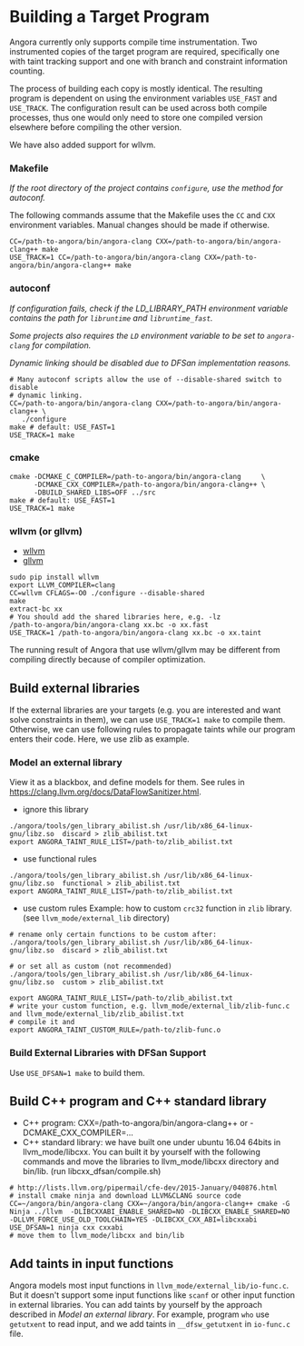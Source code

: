 # Building a Target Program

Angora currently only supports compile time instrumentation. Two instrumented 
copies of the target program are required, specifically one with taint tracking 
support and one with branch and constraint information counting. 

The process of building each copy is mostly identical. The resulting program is
dependent on using the environment variables `USE_FAST` and `USE_TRACK`. The 
configuration result can be used across both compile processes, thus one would
only need to store one compiled version elsewhere before compiling the other 
version.

We have also added support for wllvm.

### Makefile

*If the root directory of the project contains `configure`, use the method for autoconf.*

The following commands assume that the Makefile uses the `CC` and `CXX` 
environment variables. Manual changes should be made if otherwise.

```
CC=/path-to-angora/bin/angora-clang CXX=/path-to-angora/bin/angora-clang++ make
USE_TRACK=1 CC=/path-to-angora/bin/angora-clang CXX=/path-to-angora/bin/angora-clang++ make 
```

### autoconf

*If configuration fails, check if the LD_LIBRARY_PATH environment variable contains
the path for `libruntime` and `libruntime_fast`.*

*Some projects also requires the `LD` environment variable to be set to `angora-clang` for compilation.*

*Dynamic linking should be disabled due to DFSan implementation reasons.*

```
# Many autoconf scripts allow the use of --disable-shared switch to disable 
# dynamic linking. 
CC=/path-to-angora/bin/angora-clang CXX=/path-to-angora/bin/angora-clang++ \
   ./configure
make # default: USE_FAST=1
USE_TRACK=1 make
```

### cmake
```
cmake -DCMAKE_C_COMPILER=/path-to-angora/bin/angora-clang     \
      -DCMAKE_CXX_COMPILER=/path-to-angora/bin/angora-clang++ \
      -DBUILD_SHARED_LIBS=OFF ../src
make # default: USE_FAST=1
USE_TRACK=1 make
```

### wllvm (or gllvm)

- [wllvm](https://github.com/travitch/whole-program-llvm)
- [gllvm](https://github.com/SRI-CSL/gllvm)

```
sudo pip install wllvm
export LLVM_COMPILER=clang
CC=wllvm CFLAGS=-O0 ./configure --disable-shared
make
extract-bc xx
# You should add the shared libraries here, e.g. -lz
/path-to-angora/bin/angora-clang xx.bc -o xx.fast
USE_TRACK=1 /path-to-angora/bin/angora-clang xx.bc -o xx.taint
```

The running result of Angora that use wllvm/gllvm may be different from compiling directly because of compiler optimization.

## Build external libraries
If the external libraries are your targets (e.g. you are interested and want solve constraints in them),
we can use `USE_TRACK=1 make` to compile them.
Otherwise, we can use following rules to propagate taints while our program enters their code.
Here, we use zlib as example.

###  Model an external library
View it as a blackbox, and define models for them. See rules in https://clang.llvm.org/docs/DataFlowSanitizer.html.
- ignore this library

```
./angora/tools/gen_library_abilist.sh /usr/lib/x86_64-linux-gnu/libz.so  discard > zlib_abilist.txt
export ANGORA_TAINT_RULE_LIST=/path-to/zlib_abilist.txt
```

- use functional rules 

```
./angora/tools/gen_library_abilist.sh /usr/lib/x86_64-linux-gnu/libz.so  functional > zlib_abilist.txt
export ANGORA_TAINT_RULE_LIST=/path-to/zlib_abilist.txt
```

- use custom rules
Example: how to custom `crc32` function in `zlib` library. (see `llvm_mode/external_lib` directory)

```
# rename only certain functions to be custom after: 
./angora/tools/gen_library_abilist.sh /usr/lib/x86_64-linux-gnu/libz.so  discard > zlib_abilist.txt

# or set all as custom (not recommended)
./angora/tools/gen_library_abilist.sh /usr/lib/x86_64-linux-gnu/libz.so  custom > zlib_abilist.txt

export ANGORA_TAINT_RULE_LIST=/path-to/zlib_abilist.txt
# write your custom function, e.g. llvm_mode/external_lib/zlib-func.c and llvm_mode/external_lib/zlib_abilist.txt 
# compile it and 
export ANGORA_TAINT_CUSTOM_RULE=/path-to/zlib-func.o
```


### Build External Libraries with DFSan Support
Use `USE_DFSAN=1 make` to build them.

## Build C++ program and C++ standard library
- C++ program: CXX=/path-to-angora/bin/angora-clang++ or -DCMAKE_CXX_COMPILER=...
- C++ standard library: we have built one under ubuntu 16.04 64bits in llvm_mode/libcxx. You can built it by yourself with the following commands and move the libraries to llvm_mode/libcxx directory and bin/lib. (run libcxx_dfsan/compile.sh)

```
# http://lists.llvm.org/pipermail/cfe-dev/2015-January/040876.html
# install cmake ninja and download LLVM&CLANG source code
CC=~/angora/bin/angora-clang CXX=~/angora/bin/angora-clang++ cmake -G Ninja ../llvm  -DLIBCXXABI_ENABLE_SHARED=NO -DLIBCXX_ENABLE_SHARED=NO -DLLVM_FORCE_USE_OLD_TOOLCHAIN=YES -DLIBCXX_CXX_ABI=libcxxabi
USE_DFSAN=1 ninja cxx cxxabi
# move them to llvm_mode/libcxx and bin/lib
```

## Add taints in input functions
Angora models most input functions in `llvm_mode/external_lib/io-func.c`. But it doesn't support some input functions like `scanf` or other input function in external libraries. You can add taints by yourself by the approach described in *Model an external library*. For example, program `who` use `getutxent` to read input, and we add taints in `__dfsw_getutxent` in `io-func.c` file.